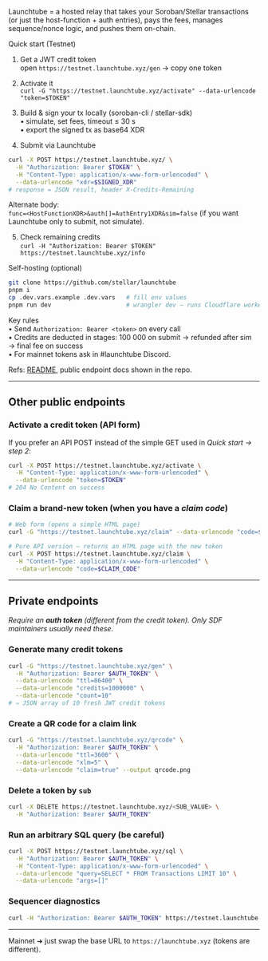 Launchtube = a hosted relay that takes your Soroban/Stellar transactions (or just the host-function + auth entries), pays the fees, manages sequence/nonce logic, and pushes them on-chain.

Quick start (Testnet)

1. Get a JWT credit token  
   open `https://testnet.launchtube.xyz/gen` → copy one token

2. Activate it  
   `curl -G "https://testnet.launchtube.xyz/activate" --data-urlencode "token=$TOKEN"`

3. Build & sign your tx locally (soroban-cli / stellar-sdk)  
   • simulate, set fees, timeout ≤ 30 s  
   • export the signed tx as base64 XDR

4. Submit via Launchtube

```bash
curl -X POST https://testnet.launchtube.xyz/ \
  -H "Authorization: Bearer $TOKEN" \
  -H "Content-Type: application/x-www-form-urlencoded" \
  --data-urlencode "xdr=$SIGNED_XDR"
# response = JSON result, header X-Credits-Remaining
```

Alternate body:  
`func=<HostFunctionXDR>&auth[]=AuthEntry1XDR&sim=false` (if you want Launchtube only to submit, not simulate).

5. Check remaining credits  
   `curl -H "Authorization: Bearer $TOKEN" https://testnet.launchtube.xyz/info`

Self-hosting (optional)

```bash
git clone https://github.com/stellar/launchtube
pnpm i
cp .dev.vars.example .dev.vars   # fill env values
pnpm run dev                     # wrangler dev – runs Cloudflare worker locally
```

Key rules  
• Send `Authorization: Bearer <token>` on every call  
• Credits are deducted in stages: 100 000 on submit → refunded after sim → final fee on success  
• For mainnet tokens ask in #launchtube Discord.

Refs: [README](https://github.com/stellar/launchtube), public endpoint docs shown in the repo.

---

## Other public endpoints

### Activate a credit token (API form)

If you prefer an API POST instead of the simple GET used in _Quick start → step 2_:

```bash
curl -X POST https://testnet.launchtube.xyz/activate \
  -H "Content-Type: application/x-www-form-urlencoded" \
  --data-urlencode "token=$TOKEN"
# 204 No Content on success
```

### Claim a brand-new token (when you have a _claim code_)

```bash
# Web form (opens a simple HTML page)
curl -G "https://testnet.launchtube.xyz/claim" --data-urlencode "code=$CLAIM_CODE"

# Pure API version – returns an HTML page with the new token
curl -X POST https://testnet.launchtube.xyz/claim \
  -H "Content-Type: application/x-www-form-urlencoded" \
  --data-urlencode "code=$CLAIM_CODE"
```

---

## Private endpoints

_Require an **auth token** (different from the credit token). Only SDF maintainers usually need these._

### Generate many credit tokens

```bash
curl -G "https://testnet.launchtube.xyz/gen" \
  -H "Authorization: Bearer $AUTH_TOKEN" \
  --data-urlencode "ttl=86400" \
  --data-urlencode "credits=1000000" \
  --data-urlencode "count=10"
# ⇒ JSON array of 10 fresh JWT credit tokens
```

### Create a QR code for a claim link

```bash
curl -G "https://testnet.launchtube.xyz/qrcode" \
  -H "Authorization: Bearer $AUTH_TOKEN" \
  --data-urlencode "ttl=3600" \
  --data-urlencode "xlm=5" \
  --data-urlencode "claim=true" --output qrcode.png
```

### Delete a token by `sub`

```bash
curl -X DELETE https://testnet.launchtube.xyz/<SUB_VALUE> \
  -H "Authorization: Bearer $AUTH_TOKEN"
```

### Run an arbitrary SQL query (be **careful**)

```bash
curl -X POST https://testnet.launchtube.xyz/sql \
  -H "Authorization: Bearer $AUTH_TOKEN" \
  -H "Content-Type: application/x-www-form-urlencoded" \
  --data-urlencode "query=SELECT * FROM Transactions LIMIT 10" \
  --data-urlencode "args=[]"
```

### Sequencer diagnostics

```bash
curl -H "Authorization: Bearer $AUTH_TOKEN" https://testnet.launchtube.xyz/seq
```

---

Mainnet ➜ just swap the base URL to `https://launchtube.xyz` (tokens are different).
